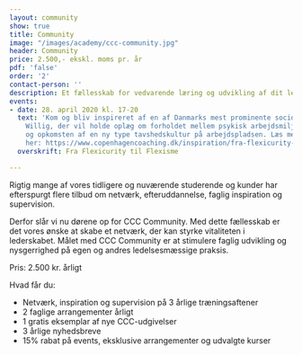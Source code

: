 ```yaml
---
layout: community
show: true
title: Community
image: "/images/academy/ccc-community.jpg"
header: Community
price: 2.500,- ekskl. moms pr. år
pdf: 'false'
order: '2'
contact-person: ''
description: Et fællesskab for vedvarende læring og udvikling af dit lederskab
events:
- date: 28. april 2020 kl. 17-20
  text: 'Kom og bliv inspireret af en af Danmarks mest prominente sociologer, Rasmus
    Willig, der vil holde oplæg om forholdet mellem psykisk arbejdsmiljø, ytringsfrihed
    og opkomsten af en ny type tavshedskultur på arbejdspladsen. Læs mere om arrangementet
    her: https://www.copenhagencoaching.dk/inspiration/fra-flexicurity-til-flexisme/'
  overskrift: Fra Flexicurity til Flexisme

---
```

Rigtig mange af vores tidligere og nuværende studerende og kunder har efterspurgt flere tilbud om netværk, efteruddannelse, faglig inspiration og supervision.

Derfor slår vi nu dørene op for CCC Community. Med dette fællesskab er det vores ønske at skabe et netværk, der kan styrke vitaliteten i lederskabet. Målet med CCC Community er at stimulere faglig udvikling og nysgerrighed på egen og andres ledelsesmæssige praksis.

Pris: 2.500 kr. årligt

Hvad får du:

-	Netværk, inspiration og supervision på 3 årlige træningsaftener
-	2 faglige arrangementer årligt
-	1 gratis eksemplar af nye CCC-udgivelser
-	3 årlige nyhedsbreve
-	15% rabat på events, eksklusive arrangementer og udvalgte kurser